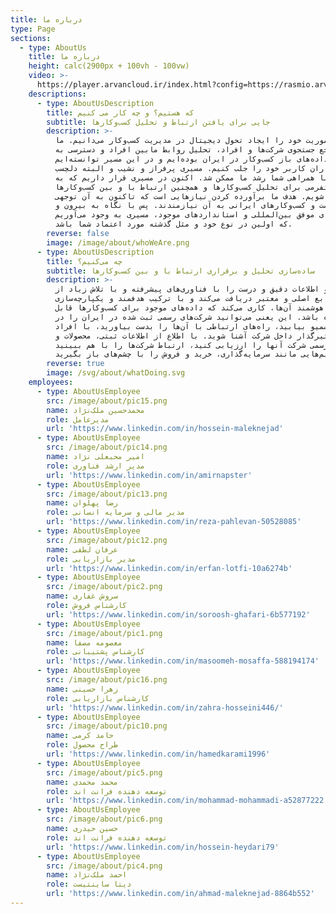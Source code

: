```yaml
---
title: درباره ما
type: Page
sections:
  - type: AboutUs
    title: درباره ما
    height: calc(2900px + 100vh - 100vw)
    video: >-
      https://player.arvancloud.ir/index.html?config=https://rasmio.arvanvod.ir/2qzrmoAx63/MP3pm4Z0Xy/origin_config.json
    descriptions:
      - type: AboutUsDescription
        title: که هستیم؟ و چه کار می کنیم
        subtitle: جایی برای یافتن ارتباط و تحلیل کسب‌وکارها
        description: >-
          ما ماموریت خود را ایجاد تحول دیجیتال در مدیریت کسب‌وکار می‌دانیم. ما
          اولین مرجع جستجوی شرکت‌ها و افراد، تحلیل روابط مابین افراد و دسترسی به
          داده‌های باز کسب‌وکار در ایران بوده‌ایم و در این مسیر توانسته‌ایم
          رضایت هزاران کاربر خود را جلب کنیم. مسیری پرفراز و نشیب و البته دلچسب
          که با همراهی شما رشد ما ممکن شد. اکنون در مسیری قرار داریم که به
          پلتفرمی برای تحلیل کسب‌وکارها و همچنین ارتباط با و بین کسب‌وکارها
          تبدیل شویم. هدف ما برآورده کردن نیازهایی است که تاکنون به آن توجهی
          نشده است و کسب‌وکارهای ایرانی به آن نیازمندند. پس با نگاه به بیرون و
          نمونه‌های موفق بین‌المللی و استانداردهای موجود، مسیری به وجود می‌آوریم
          که اولین در نوع خود و مثل گذشته مورد اعتماد شما باشد.
        reverse: false
        image: /image/about/whoWeAre.png
      - type: AboutUsDescription
        title: چه می‌کنیم؟
        subtitle: ساده‌سازی تحلیل و برقراری ارتباط با و بین کسب‌وکارها
        description: >-
          رسمیو اطلاعات دقیق و درست را با فناوری‌های پیشرفته و با تلاش زیاد از
          منابع اصلی و معتبر دریافت می‌کند و با ترکیب هدفمند و یکپارچه‌سازی
          هوشمند آن‌ها، کاری می‌کند که داده‌های موجود برای کسب‌وکارها قابل
          استفاده باشد. این یعنی می‌توانید شرکت‌های رسمی ثبت شده در ایران را در
          رسمیو بیابید، راه‌های ارتباطی با آن‌ها را بدست بیاورید، با افراد
          تاثیرگذار داخل شرکت آشنا شوید. با اطلاع از اطلاعات ثبتی، محصولات و
          مجوزهای رسمی شرکت آنها را ارزیابی کنید، ارتباط شرکت‌ها را با هم ببینید
          و تصمیم‌هایی مانند سرمایه‌گذاری، خرید و فروش را با چشم‌های باز بگیرید
        reverse: true
        image: /svg/about/whatDoing.svg
    employees:
      - type: AboutUsEmployee
        src: /image/about/pic15.png
        name: محمدحسین ملک‌نژاد
        role: مدیرعامل
        url: 'https://www.linkedin.com/in/hossein-maleknejad'
      - type: AboutUsEmployee
        src: /image/about/pic14.png
        name: امیر محبعلی نژاد
        role: مدیر ارشد فناوری
        url: 'https://www.linkedin.com/in/amirnapster'
      - type: AboutUsEmployee
        src: /image/about/pic13.png
        name: رضا پهلوان
        role: مدیر مالی و سرمایه انسانی
        url: 'https://www.linkedin.com/in/reza-pahlevan-50528085'
      - type: AboutUsEmployee
        src: /image/about/pic12.png
        name: عرفان لطفی
        role: مدیر بازاریابی
        url: 'https://www.linkedin.com/in/erfan-lotfi-10a6274b'
      - type: AboutUsEmployee
        src: /image/about/pic2.png
        name: سروش غفاری
        role: کارشناس فروش
        url: 'https://www.linkedin.com/in/soroosh-ghafari-6b577192'
      - type: AboutUsEmployee
        src: /image/about/pic1.png
        name: معصومه مصفا
        role: کارشناس پشتیبانی
        url: 'https://www.linkedin.com/in/masoomeh-mosaffa-588194174'
      - type: AboutUsEmployee
        src: /image/about/pic16.png
        name: زهرا حسینی
        role: کارشناس بازاریابی
        url: 'https://www.linkedin.com/in/zahra-hosseini446/'
      - type: AboutUsEmployee
        src: /image/about/pic10.png
        name: حامد کرمی
        role: طراح محصول
        url: 'https://www.linkedin.com/in/hamedkarami1996'
      - type: AboutUsEmployee
        src: /image/about/pic5.png
        name: محمد محمدی
        role: توسعه دهنده فرانت اند
        url: 'https://www.linkedin.com/in/mohammad-mohammadi-a52877222'
      - type: AboutUsEmployee
        src: /image/about/pic6.png
        name: حسین حیدری
        role: توسعه دهنده فرانت اند
        url: 'https://www.linkedin.com/in/hossein-heydari79'
      - type: AboutUsEmployee
        src: /image/about/pic4.png
        name: احمد ملک‌نژاد
        role: دیتا ساینتیست
        url: 'https://www.linkedin.com/in/ahmad-maleknejad-8864b552'
---
```

